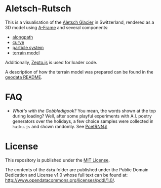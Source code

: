 Aletsch-Rutsch
==============

This is a visualisation of the [Aletsch Glacier](https://en.wikipedia.org/wiki/Aletsch_Glacier) in Switzerland, rendered as a 3D model using [A-Frame](https://github.com/aframevr/aframe/) and several components: 

- [alongpath](https://github.com/protyze/aframe-alongpath-component)
- [curve](https://github.com/protyze/aframe-curve-component)
- [particle system](https://github.com/IdeaSpaceVR/aframe-particle-system-component)
- [terrain model](https://github.com/bryik/aframe-terrain-model-component)

Additionally, [Zepto.js](http://zeptojs.com/) is used for loader code.

A description of how the terrain model was prepared can be found in the [geodata README](geodata/README.md).

# FAQ

- *What's with the Gobbledigook?*
You mean, the words shown at the top during loading? Well, after some playful experiments with A.I. poetry generators over the holidays, a few choice samples were collected in `haiku.js` and shown randomly. See [PoetRNN.jl](https://github.com/loleg/PoetRNN.jl)

# License

This repository is published under the [MIT License](LICENSE).

The contents of the `data` folder are published under the Public Domain Dedication and License v1.0 whose full text can be found at: http://www.opendatacommons.org/licenses/pddl/1.0/.